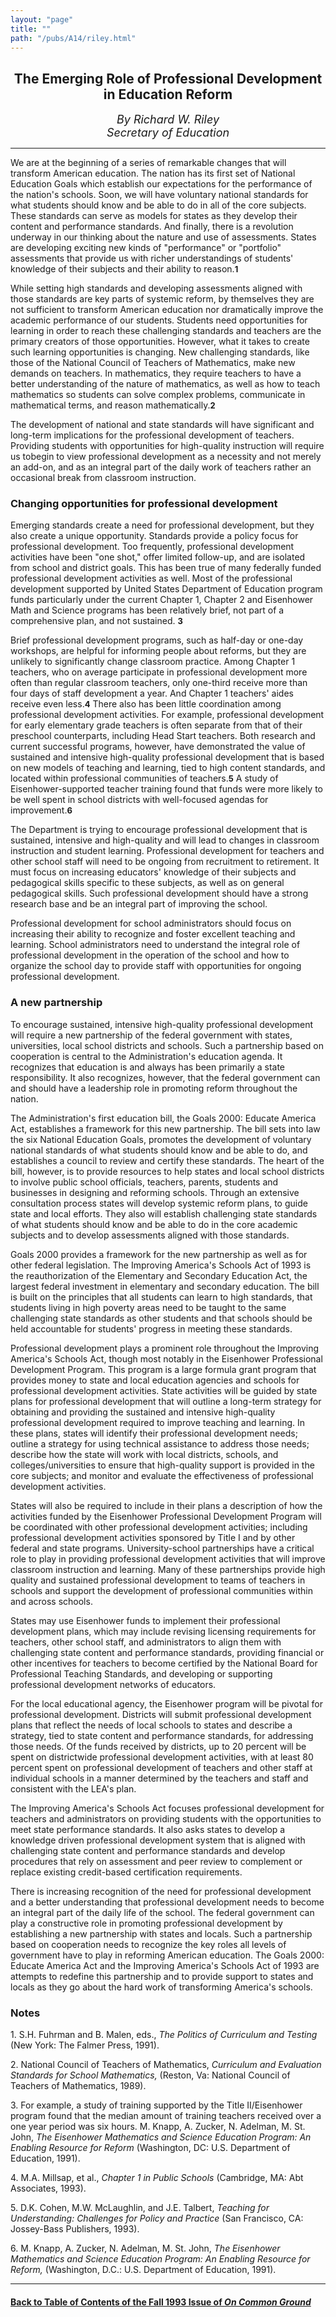 ```yaml
---
layout: "page"
title: ""
path: "/pubs/A14/riley.html"
---
```

<main>
<center>
<h2>The Emerging Role of Professional Development in Education Reform</h2>
<p><i><font size="+1">By Richard W. Riley
<br/>Secretary of Education</font></i>
</p></center>
<hr/>
We are at the beginning of a series of remarkable changes that will
transform American education. The nation has its first set of National
Education Goals which establish our expectations for the performance of
the nation's schools. Soon, we will have voluntary national standards for
what students should know and be able to do in all of the core subjects.
These standards can serve as models for states as they develop their
content and performance standards. And finally, there is a revolution
underway in our thinking about the nature and use of assessments. States
are developing exciting new kinds of "performance" or "portfolio"
assessments that provide us with richer understandings of students'
knowledge of their subjects and their ability to reason.<font size="-1"><b>1</b></font>
<p>
While setting high standards and developing assessments aligned with those
standards are key parts of systemic reform, by themselves they are not
sufficient to transform American education nor dramatically improve the
academic performance of our students. Students need opportunities for
learning in order to reach these challenging standards and teachers are
the primary creators of those opportunities. However, what it takes to
create such learning opportunities is changing. New challenging standards,
like those of the National Council of Teachers of Mathematics, make new
demands on teachers. In mathematics, they require teachers to have a
better understanding of the nature of mathematics, as well as how to teach
mathematics so students can solve complex problems, communicate in
mathematical terms, and reason mathematically.<font size="-1"><b>2</b></font>
</p><p>
The development of national and state standards will have significant and
long-term implications for the professional development of teachers.
Providing students with opportunities for high-quality instruction will
require us tobegin to view professional development as a necessity and not
merely an add-on, and as an integral part of the daily work of teachers
rather an occasional break from classroom instruction.
</p><h3>Changing opportunities for professional development</h3>
Emerging standards create a need for professional development, but they
also create a unique opportunity. Standards provide a policy focus for
professional development. Too frequently, professional development
activities have been "one shot," offer limited follow-up, and are isolated
from school and district goals. This has been true of many federally
funded professional development activities as well. Most of the
professional development supported by United States Department of
Education program funds particularly under the current Chapter 1, Chapter
2 and Eisenhower Math and Science programs has been relatively brief, not
part of a comprehensive plan, and not sustained. <font size="-1">
<b>3</b></font>
<p>
Brief professional development programs, such as half-day or one-day
workshops, are helpful for informing people about reforms, but they are
unlikely to significantly change classroom practice. Among Chapter 1
teachers, who on average participate in professional development more
often than regular classroom teachers, only one-third receive more than
four days of staff development a year. And Chapter 1 teachers' aides
receive even less.<font size="-1"><b>4</b></font> There also has been
little coordination among
professional development activities. For example, professional development
for early elementary grade teachers is often separate from that of their
preschool counterparts, including Head Start teachers.
Both research and current successful programs, however, have demonstrated
the value of sustained and intensive high-quality professional development
that is based on new models of teaching and learning, tied to high content
standards, and located within professional communities of teachers.<font size="-1"><b>5</b></font> A
study of Eisenhower-supported teacher training found that funds were more
likely to be well spent in school districts with well-focused agendas for
improvement.<font size="-1"><b>6</b></font>
</p><p>
The Department is trying to encourage professional development that is
sustained, intensive and high-quality and will lead to changes in
classroom instruction and student learning. Professional development for
teachers and other school staff will need to be ongoing from recruitment
to retirement. It must focus on increasing educators' knowledge of their
subjects and pedagogical skills specific to these subjects, as well as on
general pedagogical skills. Such professional development should have a
strong research base and be an integral part of improving the school.
</p><p>
Professional development for school administrators should focus on
increasing their ability to recognize and foster excellent teaching and
learning. School administrators need to understand the integral role of
professional development in the operation of the school and how to
organize the school day to provide staff with opportunities for ongoing
professional development.
</p><h3>A new partnership</h3>
To encourage sustained, intensive high-quality professional development
will require a new partnership of the federal government with states,
universities, local school districts and schools. Such a partnership based
on cooperation is central to the Administration's education agenda. It
recognizes that education is and always has been primarily a state
responsibility. It also recognizes, however, that the federal government
can and should have a leadership role in promoting reform throughout the
nation.
<p>
The Administration's first education bill, the Goals 2000: Educate America
Act, establishes a framework for this new partnership. The bill sets into
law the six National Education Goals, promotes the development of
voluntary national standards of what students should know and be able to
do, and establishes a council to review and certify these standards. The
heart of the bill, however, is to provide resources to help states and
local school districts to involve public school officials, teachers,
parents, students and businesses in designing and reforming schools.
Through an extensive consultation process states will develop systemic
reform plans, to guide state and local efforts. They also will establish
challenging state standards of what students should know and be able to do
in the core academic subjects and to develop assessments aligned with
those standards.
</p><p>
Goals 2000 provides a framework for the new partnership as well as for
other federal legislation. The Improving America's Schools Act of 1993 is
the reauthorization of the Elementary and Secondary Education Act, the
largest federal investment in elementary and secondary education. The bill
is built on the principles that all students can learn to high standards,
that students living in high poverty areas need to be taught to the same
challenging state standards as other students and that schools should be
held accountable for students' progress in meeting these standards.
</p><p>
Professional development plays a prominent role throughout the Improving
America's Schools Act, though most notably in the Eisenhower Professional
Development Program. This program is a large formula grant program that
provides money to state and local education agencies and schools for
professional development activities. State activities will be guided by
state plans for professional development that will outline a long-term
strategy for obtaining and providing the sustained and intensive
high-quality professional development required to improve teaching and
learning. In these plans, states will identify their professional
development needs; outline a strategy for using technical assistance to
address those needs; describe how the state will work with local
districts, schools, and colleges/universities to ensure that high-quality
support is provided in the core subjects; and monitor and evaluate the
effectiveness of professional development activities.
</p><p>
States will also be required to include in their plans a description of
how the activities funded by the Eisenhower Professional Development
Program will be coordinated with other professional development
activities; including professional development activities sponsored by
Title I and by other federal and state programs. University-school
partnerships have a critical role to play in providing professional
development activities that will improve classroom instruction and
learning. Many of these partnerships provide high quality and sustained
professional development to teams of teachers in schools and support the
development of professional communities within and across schools.
</p><p>
States may use Eisenhower funds to implement their professional
development plans, which may include revising licensing requirements for
teachers, other school staff, and administrators to align them with
challenging state content and performance standards, providing financial
or other incentives for teachers to become certified by the National Board
for Professional Teaching Standards, and developing or supporting
professional development networks of educators.
</p><p>
For the local educational agency, the Eisenhower program will be pivotal
for professional development. Districts will submit professional
development plans that reflect the needs of local schools to states and
describe a strategy, tied to state content and performance standards, for
addressing those needs. Of the funds received by districts, up to 20
percent will be spent on districtwide professional development activities,
with at least 80 percent spent on professional development of teachers and
other staff at individual schools in a manner determined by the teachers
and staff and consistent with the LEA's plan.
</p><p>
The Improving America's Schools Act focuses professional development for
teachers and administrators on providing students with the opportunities
to meet state performance standards. It also asks states to develop a
knowledge driven professional development system that is aligned with
challenging state content and performance standards and develop procedures
that rely on assessment and peer review to complement or replace existing
credit-based certification requirements.
</p><p>
There is increasing recognition of the need for professional development
and a better understanding that professional development needs to become
an integral part of the daily life of the school. The federal government
can play a constructive role in promoting professional development by
establishing a new partnership with states and locals. Such a partnership
based on cooperation needs to recognize the key roles all levels of
government have to play in reforming American education. The Goals 2000:
Educate America Act and the Improving America's Schools Act of 1993 are
attempts to redefine this partnership and to provide support to states and
locals as they go about the hard work of transforming America's schools.
</p><h3> Notes</h3>
1. S.H. Fuhrman and B. Malen, eds., <i>The Politics of Curriculum and
Testing</i> (New York: The Falmer Press, 1991).
<p>
2. National Council of Teachers of Mathematics, <i>Curriculum and
Evaluation Standards for School Mathematics,</i> (Reston, Va: National
Council of Teachers of Mathematics, 1989).
</p><p>
3. For example, a study of training supported by the Title II/Eisenhower
program found that the median amount of training teachers received over a
one year period was six hours. M. Knapp, A. Zucker, N. Adelman, M. St.
John, <i>The Eisenhower Mathematics and Science Education Program: An
Enabling Resource for Reform</i> (Washington, DC: U.S. Department of
Education, 1991).
</p><p>
4. M.A. Millsap, et al., <i>Chapter 1 in Public Schools</i> (Cambridge,
MA:
Abt Associates, 1993).
</p><p>
5. D.K. Cohen, M.W. McLaughlin, and J.E. Talbert, <i>Teaching for
Understanding: Challenges for Policy and Practice</i> (San Francisco, CA:
Jossey-Bass Publishers, 1993).
</p><p>
6. M. Knapp, A. Zucker, N. Adelman, M. St. John, <i>The Eisenhower
Mathematics and Science Education Program: An Enabling Resource for
Reform,</i> (Washington, D.C.: U.S. Department of Education, 1991). 
</p><hr/>
<h4><a href=".\">Back to
Table of Contents of the Fall 1993 Issue of <i>On Common
Ground</i></a>
</h4>
</main>